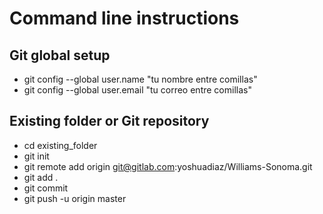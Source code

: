 # Command line instructions


## Git global setup

- git config --global user.name "tu nombre entre comillas"
- git config --global user.email "tu correo entre comillas"

## Existing folder or Git repository

- cd existing_folder
- git init
- git remote add origin git@gitlab.com:yoshuadiaz/Williams-Sonoma.git
- git add .
- git commit
- git push -u origin master